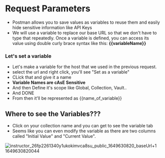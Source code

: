 # Request Parameters
* Postman allows you to save values as variables to reuse them and easily hide sensitive information like API Keys
* We will use a variable to replace our base URL so that we don't have to type that repeatedly. Once a variable is defined, you can access its value using double curly brace syntax like this: **{{variableName}}**

### Let's set a variable
* Let's make a variable for the host that we used in the previous request.
* select the url and right click, you'll see "Set as a variable"
* CLick that and give it a name
* **Variable Names are cAsE Sensitive**
* And then Define it's scope like Global, Collection, Vault..
* And DONE
* From then it'll be represented as {{name_of_variable}}

## Where to see the Variables???
* Click on your collection name and you can get to see the variable tab
* Seems like you can even modify the variable as there are two columns called "Initial Value" and "Current Value".

![instructor_26fp2261340y1ukokimvca8su_public_1649630820_baseUrl+1 1649630820044](https://github.com/user-attachments/assets/d2abce83-e22a-4e1e-8676-4c07421d0f39)


